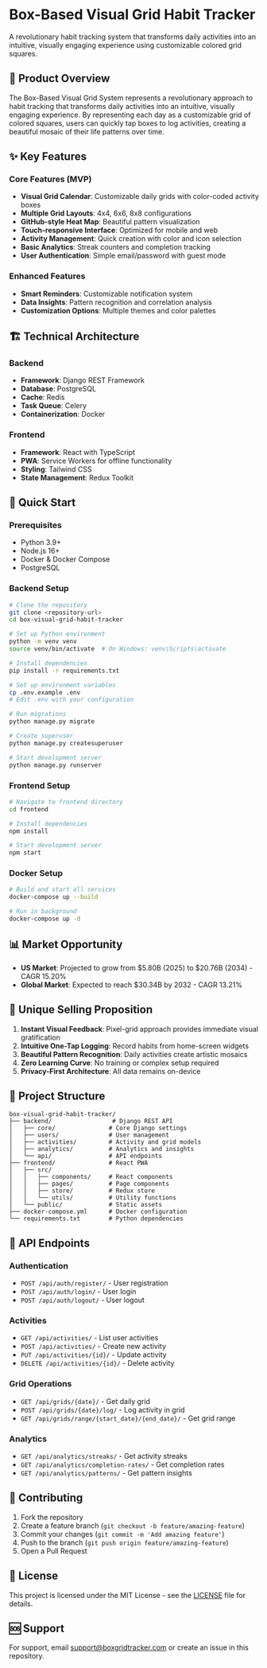 # Box-Based Visual Grid Habit Tracker

A revolutionary habit tracking system that transforms daily activities into an intuitive, visually engaging experience using customizable colored grid squares.

## 🎯 Product Overview

The Box-Based Visual Grid System represents a revolutionary approach to habit tracking that transforms daily activities into an intuitive, visually engaging experience. By representing each day as a customizable grid of colored squares, users can quickly tap boxes to log activities, creating a beautiful mosaic of their life patterns over time.

## ✨ Key Features

### Core Features (MVP)
- **Visual Grid Calendar**: Customizable daily grids with color-coded activity boxes
- **Multiple Grid Layouts**: 4x4, 6x6, 8x8 configurations
- **GitHub-style Heat Map**: Beautiful pattern visualization
- **Touch-responsive Interface**: Optimized for mobile and web
- **Activity Management**: Quick creation with color and icon selection
- **Basic Analytics**: Streak counters and completion tracking
- **User Authentication**: Simple email/password with guest mode

### Enhanced Features
- **Smart Reminders**: Customizable notification system
- **Data Insights**: Pattern recognition and correlation analysis
- **Customization Options**: Multiple themes and color palettes

## 🏗️ Technical Architecture

### Backend
- **Framework**: Django REST Framework
- **Database**: PostgreSQL
- **Cache**: Redis
- **Task Queue**: Celery
- **Containerization**: Docker

### Frontend
- **Framework**: React with TypeScript
- **PWA**: Service Workers for offline functionality
- **Styling**: Tailwind CSS
- **State Management**: Redux Toolkit

## 🚀 Quick Start

### Prerequisites
- Python 3.9+
- Node.js 16+
- Docker & Docker Compose
- PostgreSQL

### Backend Setup
```bash
# Clone the repository
git clone <repository-url>
cd box-visual-grid-habit-tracker

# Set up Python environment
python -m venv venv
source venv/bin/activate  # On Windows: venv\Scripts\activate

# Install dependencies
pip install -r requirements.txt

# Set up environment variables
cp .env.example .env
# Edit .env with your configuration

# Run migrations
python manage.py migrate

# Create superuser
python manage.py createsuperuser

# Start development server
python manage.py runserver
```

### Frontend Setup
```bash
# Navigate to frontend directory
cd frontend

# Install dependencies
npm install

# Start development server
npm start
```

### Docker Setup
```bash
# Build and start all services
docker-compose up --build

# Run in background
docker-compose up -d
```

## 📊 Market Opportunity

- **US Market**: Projected to grow from $5.80B (2025) to $20.76B (2034) - CAGR 15.20%
- **Global Market**: Expected to reach $30.34B by 2032 - CAGR 13.21%

## 🎯 Unique Selling Proposition

1. **Instant Visual Feedback**: Pixel-grid approach provides immediate visual gratification
2. **Intuitive One-Tap Logging**: Record habits from home-screen widgets
3. **Beautiful Pattern Recognition**: Daily activities create artistic mosaics
4. **Zero Learning Curve**: No training or complex setup required
5. **Privacy-First Architecture**: All data remains on-device

## 📁 Project Structure

```
box-visual-grid-habit-tracker/
├── backend/                 # Django REST API
│   ├── core/               # Core Django settings
│   ├── users/              # User management
│   ├── activities/         # Activity and grid models
│   ├── analytics/          # Analytics and insights
│   └── api/                # API endpoints
├── frontend/               # React PWA
│   ├── src/
│   │   ├── components/     # React components
│   │   ├── pages/          # Page components
│   │   ├── store/          # Redux store
│   │   └── utils/          # Utility functions
│   └── public/             # Static assets
├── docker-compose.yml      # Docker configuration
└── requirements.txt        # Python dependencies
```

## 🔧 API Endpoints

### Authentication
- `POST /api/auth/register/` - User registration
- `POST /api/auth/login/` - User login
- `POST /api/auth/logout/` - User logout

### Activities
- `GET /api/activities/` - List user activities
- `POST /api/activities/` - Create new activity
- `PUT /api/activities/{id}/` - Update activity
- `DELETE /api/activities/{id}/` - Delete activity

### Grid Operations
- `GET /api/grids/{date}/` - Get daily grid
- `POST /api/grids/{date}/log/` - Log activity in grid
- `GET /api/grids/range/{start_date}/{end_date}/` - Get grid range

### Analytics
- `GET /api/analytics/streaks/` - Get activity streaks
- `GET /api/analytics/completion-rates/` - Get completion rates
- `GET /api/analytics/patterns/` - Get pattern insights

## 🤝 Contributing

1. Fork the repository
2. Create a feature branch (`git checkout -b feature/amazing-feature`)
3. Commit your changes (`git commit -m 'Add amazing feature'`)
4. Push to the branch (`git push origin feature/amazing-feature`)
5. Open a Pull Request

## 📄 License

This project is licensed under the MIT License - see the [LICENSE](LICENSE) file for details.

## 🆘 Support

For support, email support@boxgridtracker.com or create an issue in this repository.